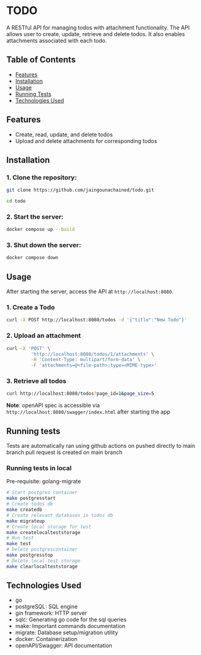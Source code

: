 # TODO

A RESTful API for managing todos with attachment functionality. The API allows user to create, update, retrieve and delete todos. 
It also enables attachments associated with each todo.

## Table of Contents
- [Features](#features)
- [Installation](#installation)
- [Usage](#usage)
- [Running Tests](#running-tests)
- [Technologies Used](#technologies-used)

## Features

- Create, read, update, and delete todos
- Upload and delete attachments for corresponding todos

## Installation

### 1. Clone the repository:

```sh
git clone https://github.com/jaingounachained/todo.git

cd todo
```

### 2. Start the server:

```sh
docker compose up --build
```

### 3. Shut down the server:

```sh
docker compose down
```

## Usage

After starting the server, access the API at `http://localhost:8080`.

### 1. Create a Todo

```sh
curl -X POST http://localhost:8080/todos -d '{"title":"New Todo"}'
```

### 2. Upload an attachment

```sh
curl -X 'POST' \
         'http://localhost:8080/todos/1/attachments' \
         -H 'Content-Type: multipart/form-data' \
         -F 'attachments=@<file-path>;type=<MIME-type>'
```

### 3. Retrieve all todos

```sh
curl http://localhost:8080/todos?page_id=1&page_size=5
```

**Note**: openAPI spec is accessible via `http://localhost:8080/swagger/index.html` after starting the app

## Running tests

Tests are automatically ran using github actions on pushed directly to main branch pull request is created on main branch

### Running tests in local

Pre-requisite: golang-migrate

```sh
# Start postgres container
make postgresstart
# Create todos db
make createdb
# Create relevant databases in todos db
make migrateup
# Create local storage for test
make createlocalteststorage
# Run test
make test
# Delete postgrescontainer
make postgresstop
# Delete local test storage
make clearlocalteststorage
```

## Technologies Used

- go
- postgreSQL: SQL engine
- gin framework: HTTP server
- sqlc: Generating go code for the sql queries
- make: Important commands documentation
- migrate: Database setup/migration utility
- docker: Containerization
- openAPI/Swagger: API documentation
